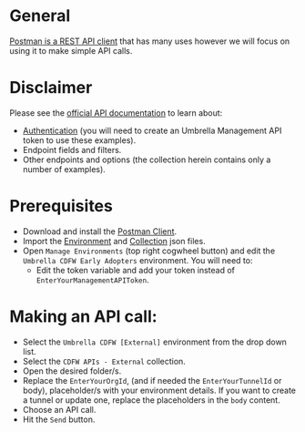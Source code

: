 # General
[Postman is a REST API client](https://www.getpostman.com/) that has many uses however we will focus on using it to make simple API calls.

# Disclaimer
Please see the [official API documentation](https://docs.umbrella.com/umbrella-api/reference) to learn about:
* [Authentication](https://docs.umbrella.com/umbrella-api/reference#rateauthentication-and-key-management-for-the-umbrella-api) (you will need to create an Umbrella Management API token to use these examples).
* Endpoint fields and filters.
* Other endpoints and options (the collection herein contains only a number of examples).

# Prerequisites
* Download and install the [Postman Client](https://www.getpostman.com/apps).
* Import the [Environment](https://github.com/CiscoDevNet/cloud-security/blob/master/Umbrella/PostmanExamples/ManagementAPIs/Umbrella%20Management%20API%20-%20External.postman_environment.json) and [Collection](https://github.com/CiscoDevNet/cloud-security/blob/master/Umbrella/PostmanExamples/ManagementAPIs/Umbrella%20Management%20APIs%20-%20External.postman_collection.json) json files.
* Open `Manage Environments` (top right cogwheel button) and edit the `Umbrella CDFW Early Adopters` environment. You will need to:
  * Edit the token variable and add your token instead of `EnterYourManagementAPIToken`.

# Making an API call:
* Select the `Umbrella CDFW [External]` environment from the drop down list.
* Select the `CDFW APIs - External` collection.
* Open the desired folder/s.
* Replace the `EnterYourOrgId`, (and if needed the `EnterYourTunnelId` or body), placeholder/s with your environment details. If you want to create a tunnel or update one, replace the placeholders in the `body` content.
* Choose an API call.
* Hit the `Send` button.
